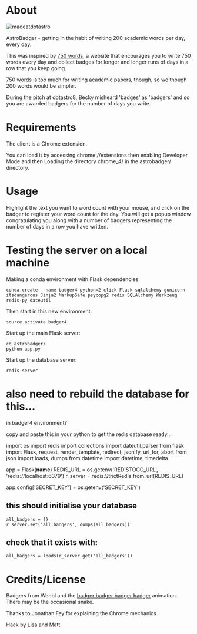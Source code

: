 About
=====

![madeatdotastro](https://img.shields.io/badge/Made%20at-%23dotastro-brightgreen.svg)


AstroBadger - getting in the habit of writing 200 academic words per
day, every day.

This was inspired by [750 words](http://750words.com), a website that
encourages you to write 750 words every day and collect badges for
longer and longer runs of days in a row that you keep going.

750 words is too much for writing academic papers, though, so we though
200 words would be simpler.

During the pitch at dotastro8, Becky misheard 'badges' as 'badgers' and
so you are awarded badgers for the number of days you write.

Requirements
============

The client is a Chrome extension.

You can load it by accessing chrome://extensions then enabling Developer
Mode and then Loading the directory chrome_4/ in the astrobadger/
directory.

Usage
=====

Highlight the text you want to word count with your mouse, and click on
the badger to register your word count for the day. You will get a popup
window congratulating you along with a number of badgers representing
the number of days in a row you have written.


Testing the server on a local machine
=====================================

Making a conda environment with Flask dependencies:

    conda create --name badger4 python=2 click Flask sqlalchemy gunicorn itsdangerous Jinja2 MarkupSafe psycopg2 redis SQLAlchemy Werkzeug redis-py dateutil

Then start in this new environment:

    source activate badger4

Start up the main Flask server:

    cd astrobadger/
    python app.py

Start up the database server:

    redis-server

# also need to rebuild the database for this...

in badger4 environment?

copy and paste this in your python to get the redis database ready...

import os
import redis
import collections
import dateutil.parser
from flask import Flask, request, render_template, redirect, jsonify,
url_for, abort
from json import loads, dumps
from datetime import datetime, timedelta

app = Flask(__name__)
REDIS_URL = os.getenv('REDISTOGO_URL', 'redis://localhost:6379')
r_server = redis.StrictRedis.from_url(REDIS_URL)

app.config['SECRET_KEY'] = os.getenv('SECRET_KEY')

## this should initialise your database

```
all_badgers = {}
r_server.set('all_badgers', dumps(all_badgers))
```

## check that it exists with:

```
all_badgers = loads(r_server.get('all_badgers'))
```

Credits/License
===============

Badgers from Weebl and the [badger badger badger badger](https://www.badgerbadgerbadger.com/) animation. There
may be the occasional snake.

Thanks to Jonathan Fey for explaining the Chrome mechanics.

Hack by Lisa and Matt.

